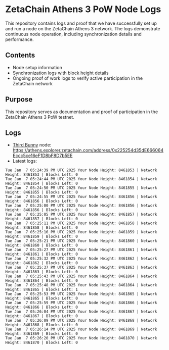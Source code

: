 # ZetaChain Athens 3 PoW Node Logs
This repository contains logs and proof that we have successfully set up and run a node on the ZetaChain Athens 3 network. The logs demonstrate continuous node operation, including synchronization details and performance.

## Contents
- Node setup information
- Synchronization logs with block height details
- Ongoing proof of work logs to verify active participation in the ZetaChain network

## Purpose
This repository serves as documentation and proof of participation in the ZetaChain Athens 3 PoW testnet.

## Logs

- [Third Bunny](https://thirdbunny.xyz/) node: https://athens.explorer.zetachain.com/address/0x225254d35dE666064Eccc5ce16eF1D8bF8D7b5EE
- Latest logs:
```
Tue Jan  7 05:24:39 PM UTC 2025 Your Node Height: 8461853 | Network Height: 8461853 | Blocks Left: 0
Tue Jan  7 05:24:44 PM UTC 2025 Your Node Height: 8461854 | Network Height: 8461854 | Blocks Left: 0
Tue Jan  7 05:24:50 PM UTC 2025 Your Node Height: 8461855 | Network Height: 8461855 | Blocks Left: 0
Tue Jan  7 05:24:55 PM UTC 2025 Your Node Height: 8461856 | Network Height: 8461856 | Blocks Left: 0
Tue Jan  7 05:25:00 PM UTC 2025 Your Node Height: 8461856 | Network Height: 8461856 | Blocks Left: 0
Tue Jan  7 05:25:05 PM UTC 2025 Your Node Height: 8461857 | Network Height: 8461857 | Blocks Left: 0
Tue Jan  7 05:25:11 PM UTC 2025 Your Node Height: 8461858 | Network Height: 8461858 | Blocks Left: 0
Tue Jan  7 05:25:16 PM UTC 2025 Your Node Height: 8461859 | Network Height: 8461859 | Blocks Left: 0
Tue Jan  7 05:25:21 PM UTC 2025 Your Node Height: 8461860 | Network Height: 8461860 | Blocks Left: 0
Tue Jan  7 05:25:27 PM UTC 2025 Your Node Height: 8461861 | Network Height: 8461861 | Blocks Left: 0
Tue Jan  7 05:25:32 PM UTC 2025 Your Node Height: 8461862 | Network Height: 8461862 | Blocks Left: 0
Tue Jan  7 05:25:37 PM UTC 2025 Your Node Height: 8461863 | Network Height: 8461863 | Blocks Left: 0
Tue Jan  7 05:25:43 PM UTC 2025 Your Node Height: 8461864 | Network Height: 8461864 | Blocks Left: 0
Tue Jan  7 05:25:48 PM UTC 2025 Your Node Height: 8461864 | Network Height: 8461865 | Blocks Left: 1
Tue Jan  7 05:25:53 PM UTC 2025 Your Node Height: 8461865 | Network Height: 8461865 | Blocks Left: 0
Tue Jan  7 05:25:59 PM UTC 2025 Your Node Height: 8461866 | Network Height: 8461866 | Blocks Left: 0
Tue Jan  7 05:26:04 PM UTC 2025 Your Node Height: 8461867 | Network Height: 8461867 | Blocks Left: 0
Tue Jan  7 05:26:09 PM UTC 2025 Your Node Height: 8461868 | Network Height: 8461868 | Blocks Left: 0
Tue Jan  7 05:26:14 PM UTC 2025 Your Node Height: 8461869 | Network Height: 8461869 | Blocks Left: 0
Tue Jan  7 05:26:20 PM UTC 2025 Your Node Height: 8461870 | Network Height: 8461870 | Blocks Left: 0
```
